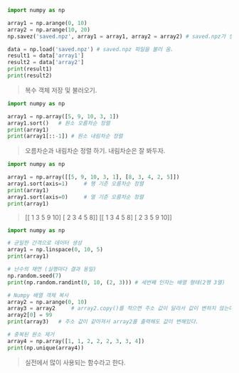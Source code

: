 ```python
import numpy as np

array1 = np.arange(0, 10)
array2 = np.arange(10, 20)
np.savez('saved.npz', array1 = array1, array2 = array2)	# saved.npz가 생성된다.

data = np.load('saved.npz')	# saved.npz 파일을 불러 옴.
result1 = data['array1']
result2 = data['array2']
print(result1)
print(result2)
```

> 복수 객체 저장 및 불러오기.

```python
import numpy as np

array1 = np.array([5, 9, 10, 3, 1])
array1.sort()   # 원소 오름차순 정렬
print(array1)
print(array1[::-1]) # 원소 내림차순 정렬
```

> 오름차순과 내림차순 정렬 하기. 내림차순은 잘 봐두자.

```python
import numpy as np

array1 = np.array([[5, 9, 10, 3, 1], [8, 3, 4, 2, 5]])
array1.sort(axis=1)		# 행 기준 오름차순 정렬
print(array1)
array1.sort(axis=0)		# 열 기준 오름차순 정렬
print(array1)
```

> [[ 1  3  5  9 10]
>  [ 2  3  4  5  8]]
> [[ 1  3  4  5  8]
>  [ 2  3  5  9 10]]

```python
import numpy as np

# 균일한 간격으로 데이터 생성
array1 = np.linspace(0, 10, 5)
print(array1)

# 난수의 재연 (실행마다 결과 동일)
np.random.seed(7)
print(np.random.randint(0, 10, (2, 3))) # 세번째 인자는 배열 형태(2행 3열)

# Numpy 배열 객체 복사
array2 = np.arange(0, 10)
array3 = array2		# array2.copy()를 적으면 주소 값이 달라서 값이 변하지 않는다.
array2[0] = 99
print(array3)	# 주소 값이 같아져서 array2를 출력해도 값이 변해있다.

# 중복된 원소 제거
array4 = np.array([1, 1, 2, 2, 2, 3, 3, 4])
print(np.unique(array4))
```

> 실전에서 많이 사용되는 함수라고 한다.